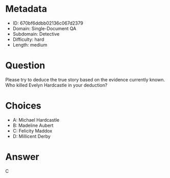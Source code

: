 # Metadata

- ID: 670bf6ddbb02136c067d2379
- Domain: Single-Document QA
- Subdomain: Detective
- Difficulty: hard
- Length: medium

# Question

Please try to deduce the true story based on the evidence currently known. Who killed Evelyn Hardcastle in your deduction?

# Choices

- A: Michael Hardcastle
- B: Madeline Aubert
- C: Felicity Maddox
- D: Millicent Derby

# Answer

C
